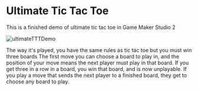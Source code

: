 # Ultimate Tic Tac Toe
This is a finished demo of ultimate tic tac toe in Game Maker Studio 2

![ultimateTTTDemo](https://github.com/YonYon2/demo-portfolio/assets/70590429/690adf0e-7072-4cdf-83a1-9c3e284417a5)

The way it's played, you have the same rules as tic tac toe but you must win three boards
The first move you can choose a board to play in, and the position of your move means the next player must play in that board.
If you get three in a row in a board, you win that board, and is now unplayable. If you play a move that sends the next player to a finished board, they get to choose any board to play.
